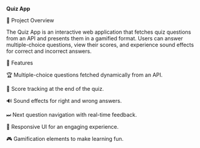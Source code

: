 <b>Quiz App</b>

📌 Project Overview

The Quiz App is an interactive web application that fetches quiz questions from an API and presents them in a gamified format. Users can answer multiple-choice questions, view their scores, and experience sound effects for correct and incorrect answers.

🚀 Features

🏆 Multiple-choice questions fetched dynamically from an API.

🎯 Score tracking at the end of the quiz.

🔊 Sound effects for right and wrong answers.

⏭ Next question navigation with real-time feedback.

🎨 Responsive UI for an engaging experience.

🎮 Gamification elements to make learning fun.
